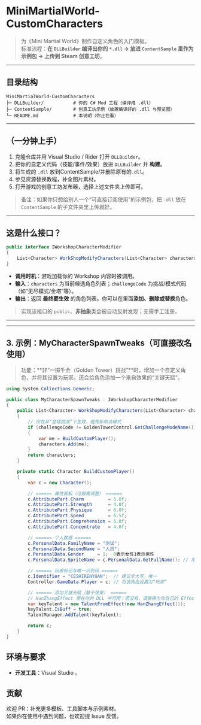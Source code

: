 # MiniMartialWorld-CustomCharacters

> 为《Mini Martial World》制作自定义角色的入门模板。  
> 标准流程：**在 `DLLBuilder` 编译出你的 `*.dll` → 放进 `ContentSample` 里作为示例包 → 上传到 Steam 创意工坊**。

---

## 目录结构

```
MiniMartialWorld-CustomCharacters
├─ DLLBuilder/           # 你的 C# Mod 工程（编译成 .dll）
├─ ContentSample/        # 创意工坊示例（放置编译好的 .dll 与预览图）
└─ README.md             # 本说明（你正在看）
```

---

## （一分钟上手）

1. 克隆仓库并用 Visual Studio / Rider 打开 `DLLBuilder`。  
2. 把你的自定义代码（技能/事件/效果）放进 `DLLBuilder` 并 **构建**。  
3. 将生成的 `.dll` 放到ContentSample/并删除原有的`.dll`。
4. 参见资源替换教程，补全图片素材。
5. 打开游戏的创意工坊发布器，选择上述文件夹上传即可。

> 备注：如果你只想给别人一个“可直接订阅使用”的示例包，把 `.dll` 放在 `ContentSample` 的子文件夹里上传就好。

---

## 这是什么接口？

```csharp
public interface IWorkshopCharacterModifier
{
    List<Character> WorkShopModifyCharacters(List<Character> characters, string challengeCode);
}
```

- **调用时机**：游戏加载你的 Workshop 内容时被调用。  
- **输入**：`characters` 为当前候选角色列表；`challengeCode` 为挑战/模式代码（如“无尽模式/金塔”等）。  
- **输出**：返回 **最终要生效** 的角色列表。你可以在里面**添加、删除或替换**角色。

> 实现该接口的 `public`、**非抽象**类会被自动反射发现；无需手工注册。
---

---

## 3. 示例：MyCharacterSpawnTweaks（可直接改名使用）

> 功能：**非“一掷千金（Golden Tower）挑战”**时，增加一个自定义角色，并将其设置为玩家。还会给角色添加一个来自效果的“关键天赋”。

```csharp
using System.Collections.Generic;

public class MyCharacterSpawnTweaks : IWorkshopCharacterModifier
{
    public List<Character> WorkShopModifyCharacters(List<Character> characters, string challengeCode)
    {
        // 仅在非“金塔挑战”下生效，避免影响该模式
        if (challengeCode != GoldenTowerControl.GetChallengeModeName())
        {
            var me = BuildCustomPlayer();
            characters.Add(me);
        }
        return characters;
    }

    private static Character BuildCustomPlayer()
    {
        var c = new Character();

        // ====== 属性面板（可按需调整） ======
        c.AttributePart.Charm         = 5.0f;
        c.AttributePart.Strength      = 4.0f;
        c.AttributePart.Physique      = 6.0f;
        c.AttributePart.Speed         = 6.5f;
        c.AttributePart.Comprehension = 5.0f;
        c.AttributePart.Concentrate   = 4.0f;

        // ====== 个人数据 ======
        c.PersonalData.FamilyName = "测试";
        c.PersonalData.SecondName = "人员";
        c.PersonalData.Gender     = 1;  0表示女性1表示男性
        c.PersonalData.SpriteName = c.PersonalData.GetFullName(); // 用全名做立绘/头像 Key（与资源匹配）

        // ====== 玩家标记与唯一识别码 ======
        c.Identifier = "CESHIRENYUAN";  // 建议全大写，唯一
        Controller.GameData.Player = c; // 将该角色设置为“玩家”

        // ====== 添加关键天赋（基于效果） ======
        // HanZhangEffect 需在你的 DLL 中可用；若没有，请替换为你自己的 Effect 类
        var keyTalent = new TalentFromEffect(new HanZhangEffect());
        keyTalent.IsBuff = true;
        TalentManager.AddTalent(keyTalent);

        return c;
    }
}
```
## 环境与要求

- **开发工具**：Visual Studio 。  


## 贡献

欢迎 PR：补充更多模板、工具脚本与示例素材。  
如果你在使用中遇到问题，也欢迎提 Issue 反馈。


